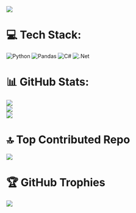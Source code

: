 [![](https://visitcount.itsvg.in/api?id=zaricj&icon=5&color=1)](https://visitcount.itsvg.in)


# 💻 Tech Stack:
![Python](https://img.shields.io/badge/python-3670A0?style=for-the-badge&logo=python&logoColor=ffdd54) ![Pandas](https://img.shields.io/badge/pandas-%23150458.svg?style=for-the-badge&logo=pandas&logoColor=white) ![C#](https://img.shields.io/badge/c%23-%23239120.svg?style=for-the-badge&logo=csharp&logoColor=white) ![.Net](https://img.shields.io/badge/.NET-5C2D91?style=for-the-badge&logo=.net&logoColor=white)
# 📊 GitHub Stats:
![](https://github-readme-stats.vercel.app/api?username=zaricj&theme=vue-dark&hide_border=false&include_all_commits=true&count_private=true)<br/>
![](https://github-readme-streak-stats.herokuapp.com/?user=zaricj&theme=vue-dark&hide_border=false)<br/>
![](https://github-readme-stats.vercel.app/api/top-langs/?username=zaricj&theme=vue-dark&hide_border=false&include_all_commits=true&count_private=true&layout=compact)

# 🔝 Top Contributed Repo
![](https://github-contributor-stats.vercel.app/api?username=zaricj&limit=5&theme=dark&combine_all_yearly_contributions=true)

# 🏆 GitHub Trophies
![](https://github-profile-trophy.vercel.app/?username=zaricj&theme=vue-dark&no-frame=false&no-bg=false&margin-w=4)
